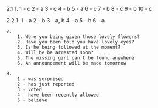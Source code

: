 2.1
    1.
        1 - c
        2 - a
        3 - c
        4 - b
        5 - a
        6 - c
        7 - b
        8 - c
        9 - b
        10 - c

2.2
    1.
        1 - a
        2 - b
        3 - a, b
        4 - a
        5 - b
        6 - a

    2.
        1. Were you being given those lovely flowers?
        2. Have you been told you have lovely eyes?
        3. Is he being followed at the moment?
        4. Will he be arrested soon?
        5. The missing girl can't be found anywhere
        6. An announcement will be made tomorrow

    3.
        1 - was surprised 
        2 - has just reported
        3 - voted
        4 - have been recently allowed
        5 - believe 